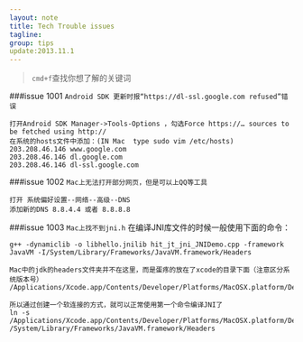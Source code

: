 ```yaml
---
layout: note
title: Tech Trouble issues
tagline: 
group: tips
update:2013.11.1
---
```

> `cmd+f`查找你想了解的关键词

###issue 1001 
`Android SDK 更新时报“https://dl-ssl.google.com refused”错误`

    打开Android SDK Manager->Tools-Options ，勾选Force https://… sources to be fetched using http://
    在系统的hosts文件中添加：(IN Mac  type sudo vim /etc/hosts)
    203.208.46.146 www.google.com
    203.208.46.146 dl.google.com 
    203.208.46.146 dl-ssl.google.com


###issue 1002
`Mac上无法打开部分网页，但是可以上QQ等工具`

    打开 系统偏好设置--网络--高级--DNS
    添加新的DNS 8.8.4.4 或者 8.8.8.8


###issue 1003
`Mac上找不到jni.h`
    在编译JNI库文件的时候一般使用下面的命令：

    g++ -dynamiclib -o libhello.jnilib hit_jt_jni_JNIDemo.cpp -framework JavaVM -I/System/Library/Frameworks/JavaVM.framework/Headers

    Mac中的jdk的headers文件夹并不在这里，而是蛋疼的放在了xcode的目录下面（注意区分系统版本号）
    /Applications/Xcode.app/Contents/Developer/Platforms/MacOSX.platform/Developer/SDKs/MacOSX10.9.sdk/System/Library/Frameworks/JavaVM.framework/Versions/A/Headers/

    所以通过创建一个软连接的方式，就可以正常使用第一个命令编译JNI了
    ln -s /Applications/Xcode.app/Contents/Developer/Platforms/MacOSX.platform/Developer/SDKs/MacOSX10.9.sdk/System/Library/Frameworks/JavaVM.framework/Versions/A/Headers/ /System/Library/Frameworks/JavaVM.framework/Headers

